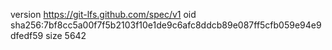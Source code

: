 version https://git-lfs.github.com/spec/v1
oid sha256:7bf8cc5a00f7f5b2103f10e1de9c6afc8ddcb89e087ff5cfb059e94e9dfedf59
size 5642
